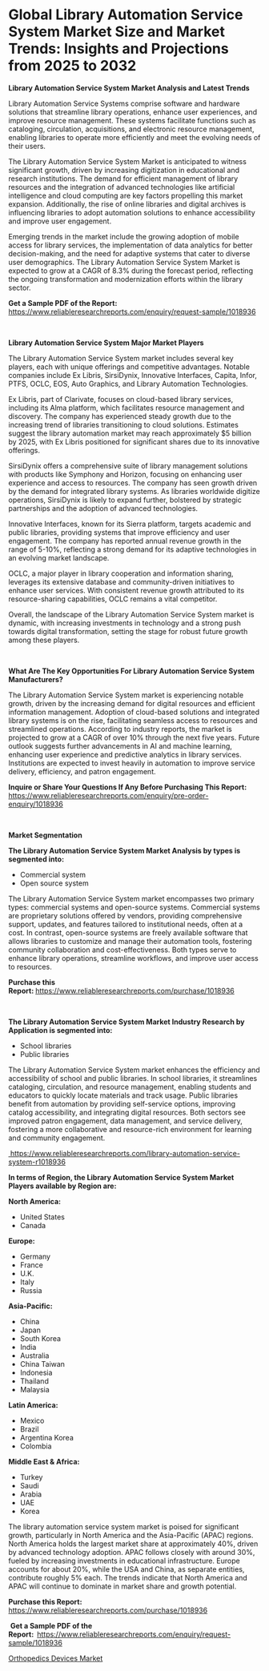 <p><h1>Global Library Automation Service System Market Size and Market Trends: Insights and Projections from 2025 to 2032</h1></p><p><strong>Library Automation Service System Market Analysis and Latest Trends</strong></p>
<p><p>Library Automation Service Systems comprise software and hardware solutions that streamline library operations, enhance user experiences, and improve resource management. These systems facilitate functions such as cataloging, circulation, acquisitions, and electronic resource management, enabling libraries to operate more efficiently and meet the evolving needs of their users.</p><p>The Library Automation Service System Market is anticipated to witness significant growth, driven by increasing digitization in educational and research institutions. The demand for efficient management of library resources and the integration of advanced technologies like artificial intelligence and cloud computing are key factors propelling this market expansion. Additionally, the rise of online libraries and digital archives is influencing libraries to adopt automation solutions to enhance accessibility and improve user engagement.</p><p>Emerging trends in the market include the growing adoption of mobile access for library services, the implementation of data analytics for better decision-making, and the need for adaptive systems that cater to diverse user demographics. The Library Automation Service System Market is expected to grow at a CAGR of 8.3% during the forecast period, reflecting the ongoing transformation and modernization efforts within the library sector.</p></p>
<p><strong>Get a Sample PDF of the Report:&nbsp;</strong> <a href="https://www.reliableresearchreports.com/enquiry/request-sample/1018936?utm_campaign=2734&utm_medium=2&utm_source=Github&utm_content=ia&utm_term=21032025&utm_id=library-automation-service-system">https://www.reliableresearchreports.com/enquiry/request-sample/1018936</a></p>
<p>&nbsp;</p>
<p><strong>Library Automation Service System Major Market Players</strong></p>
<p><p>The Library Automation Service System market includes several key players, each with unique offerings and competitive advantages. Notable companies include Ex Libris, SirsiDynix, Innovative Interfaces, Capita, Infor, PTFS, OCLC, EOS, Auto Graphics, and Library Automation Technologies. </p><p>Ex Libris, part of Clarivate, focuses on cloud-based library services, including its Alma platform, which facilitates resource management and discovery. The company has experienced steady growth due to the increasing trend of libraries transitioning to cloud solutions. Estimates suggest the library automation market may reach approximately $5 billion by 2025, with Ex Libris positioned for significant shares due to its innovative offerings. </p><p>SirsiDynix offers a comprehensive suite of library management solutions with products like Symphony and Horizon, focusing on enhancing user experience and access to resources. The company has seen growth driven by the demand for integrated library systems. As libraries worldwide digitize operations, SirsiDynix is likely to expand further, bolstered by strategic partnerships and the adoption of advanced technologies.</p><p>Innovative Interfaces, known for its Sierra platform, targets academic and public libraries, providing systems that improve efficiency and user engagement. The company has reported annual revenue growth in the range of 5-10%, reflecting a strong demand for its adaptive technologies in an evolving market landscape.</p><p>OCLC, a major player in library cooperation and information sharing, leverages its extensive database and community-driven initiatives to enhance user services. With consistent revenue growth attributed to its resource-sharing capabilities, OCLC remains a vital competitor.</p><p>Overall, the landscape of the Library Automation Service System market is dynamic, with increasing investments in technology and a strong push towards digital transformation, setting the stage for robust future growth among these players.</p></p>
<p>&nbsp;</p>
<p><strong>What Are The Key Opportunities For Library Automation Service System Manufacturers?</strong></p>
<p><p>The Library Automation Service System market is experiencing notable growth, driven by the increasing demand for digital resources and efficient information management. Adoption of cloud-based solutions and integrated library systems is on the rise, facilitating seamless access to resources and streamlined operations. According to industry reports, the market is projected to grow at a CAGR of over 10% through the next five years. Future outlook suggests further advancements in AI and machine learning, enhancing user experience and predictive analytics in library services. Institutions are expected to invest heavily in automation to improve service delivery, efficiency, and patron engagement.</p></p>
<p><strong>Inquire or Share Your Questions If Any Before Purchasing This Report:</strong> <a href="https://www.reliableresearchreports.com/enquiry/pre-order-enquiry/1018936?utm_campaign=2734&utm_medium=2&utm_source=Github&utm_content=ia&utm_term=21032025&utm_id=library-automation-service-system">https://www.reliableresearchreports.com/enquiry/pre-order-enquiry/1018936</a></p>
<p>&nbsp;</p>
<p><strong>Market Segmentation</strong></p>
<p><strong>The Library Automation Service System Market Analysis by types is segmented into:</strong></p>
<p><ul><li>Commercial system</li><li>Open source system</li></ul></p>
<p><p>The Library Automation Service System market encompasses two primary types: commercial systems and open-source systems. Commercial systems are proprietary solutions offered by vendors, providing comprehensive support, updates, and features tailored to institutional needs, often at a cost. In contrast, open-source systems are freely available software that allows libraries to customize and manage their automation tools, fostering community collaboration and cost-effectiveness. Both types serve to enhance library operations, streamline workflows, and improve user access to resources.</p></p>
<p><strong>Purchase this Report:&nbsp;</strong><a href="https://www.reliableresearchreports.com/purchase/1018936?utm_campaign=2734&utm_medium=2&utm_source=Github&utm_content=ia&utm_term=21032025&utm_id=library-automation-service-system">https://www.reliableresearchreports.com/purchase/1018936</a></p>
<p>&nbsp;</p>
<p><strong>The Library Automation Service System Market Industry Research by Application is segmented into:</strong></p>
<p><ul><li>School libraries</li><li>Public libraries</li></ul></p>
<p><p>The Library Automation Service System market enhances the efficiency and accessibility of school and public libraries. In school libraries, it streamlines cataloging, circulation, and resource management, enabling students and educators to quickly locate materials and track usage. Public libraries benefit from automation by providing self-service options, improving catalog accessibility, and integrating digital resources. Both sectors see improved patron engagement, data management, and service delivery, fostering a more collaborative and resource-rich environment for learning and community engagement.</p></p>
<p><a href="https://www.reliableresearchreports.com/library-automation-service-system-r1018936?utm_campaign=2734&utm_medium=2&utm_source=Github&utm_content=ia&utm_term=21032025&utm_id=library-automation-service-system">&nbsp;https://www.reliableresearchreports.com/library-automation-service-system-r1018936</a></p>
<p><strong>In terms of Region, the Library Automation Service System Market Players available by Region are:</strong></p>
<p>
    <p> <strong> North America: </strong>
        <ul>
            <li>United States</li>
            <li>Canada</li>
        </ul>
        </p> 
    <p> <strong> Europe: </strong>
        <ul>
            <li>Germany</li>
            <li>France</li>
            <li>U.K.</li>
            <li>Italy</li>
            <li>Russia</li>
        </ul>
        </p> 
    <p> <strong> Asia-Pacific: </strong>
        <ul>
            <li>China</li>
            <li>Japan</li>
            <li>South Korea</li>
            <li>India</li>
            <li>Australia</li>
            <li>China Taiwan</li>
            <li>Indonesia</li>
            <li>Thailand</li>
            <li>Malaysia</li>
        </ul>
        </p> 
    <p> <strong> Latin America: </strong>
        <ul>
            <li>Mexico</li>
            <li>Brazil</li>
            <li>Argentina Korea</li>
            <li>Colombia</li>
        </ul>
        </p> 
    <p> <strong> Middle East & Africa: </strong>
        <ul>
            <li>Turkey</li>
            <li>Saudi</li>
            <li>Arabia</li>
            <li>UAE</li>
            <li>Korea</li>
        </ul>
    </p>
    </p>
<p><p>The library automation service system market is poised for significant growth, particularly in North America and the Asia-Pacific (APAC) regions. North America holds the largest market share at approximately 40%, driven by advanced technology adoption. APAC follows closely with around 30%, fueled by increasing investments in educational infrastructure. Europe accounts for about 20%, while the USA and China, as separate entities, contribute roughly 5% each. The trends indicate that North America and APAC will continue to dominate in market share and growth potential.</p></p>
<p><strong>Purchase this Report: </strong><a href="https://www.reliableresearchreports.com/purchase/1018936?utm_campaign=2734&utm_medium=2&utm_source=Github&utm_content=ia&utm_term=21032025&utm_id=library-automation-service-system">https://www.reliableresearchreports.com/purchase/1018936</a></p>
<p>&nbsp;<strong>Get a Sample PDF of the Report:&nbsp;&nbsp;</strong><a href="https://www.reliableresearchreports.com/enquiry/request-sample/1018936?utm_campaign=2734&utm_medium=2&utm_source=Github&utm_content=ia&utm_term=21032025&utm_id=library-automation-service-system">https://www.reliableresearchreports.com/enquiry/request-sample/1018936</a></p>
<p><strong></strong></p>
<p><p><a href="https://github.com/spineamosa0e/Market-Research-Report-List-1/blob/main/orthopedics-devices-market.md?utm_campaign=2734&utm_medium=2&utm_source=Github&utm_content=ia&utm_term=21032025&utm_id=library-automation-service-system">Orthopedics Devices Market</a></p></p>